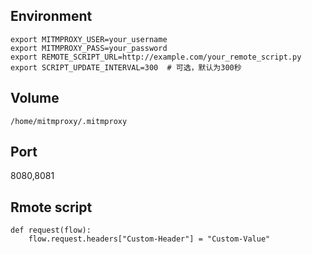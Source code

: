 ## Environment

```
export MITMPROXY_USER=your_username
export MITMPROXY_PASS=your_password
export REMOTE_SCRIPT_URL=http://example.com/your_remote_script.py
export SCRIPT_UPDATE_INTERVAL=300  # 可选，默认为300秒
```

## Volume

```
/home/mitmproxy/.mitmproxy
```

## Port

8080,8081

## Rmote script

```
def request(flow):
    flow.request.headers["Custom-Header"] = "Custom-Value"
```